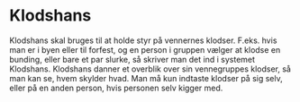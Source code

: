 # Klodshans
Klodshans skal bruges til at holde styr på vennernes klodser.
F.eks. hvis man er i byen eller til forfest, og en person i gruppen vælger at klodse en bunding,
eller bare et par slurke, så skriver man det ind i systemet Klodshans.
Klodshans danner et overblik over sin vennegruppes klodser, så man kan se, hvem skylder hvad.
Man må kun indtaste klodser på sig selv, eller på en anden person, hvis personen selv kigger med.
